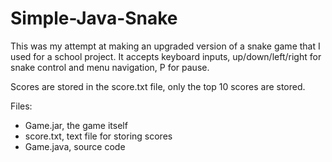 # Simple-Java-Snake

This was my attempt at making an upgraded version of a snake game that I used for a school project. 
It accepts keyboard inputs, up/down/left/right for snake control and menu navigation, P for pause.

Scores are stored in the score.txt file, only the top 10 scores are stored.

Files: 
- Game.jar, the game itself
- score.txt, text file for storing scores
- Game.java, source code
